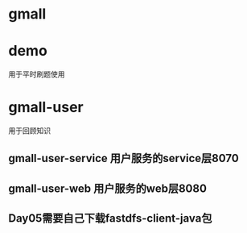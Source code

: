# gmall 
# demo
用于平时刷题使用
# gmall-user
用于回顾知识

## gmall-user-service 用户服务的service层8070
## gmall-user-web 用户服务的web层8080

## Day05需要自己下载fastdfs-client-java包
